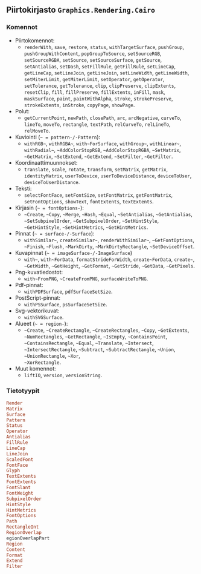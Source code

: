 ## Piirtokirjasto `Graphics.Rendering.Cairo`

### Komennot

- Piirtokomennot:
  - `renderWith`, 
`save`, 
`restore`, 
`status`, 
`withTargetSurface`, 
`pushGroup`, 
`pushGroupWithContent`, 
`popGroupToSource`, 
`setSourceRGB`, 
`setSourceRGBA`, 
`setSource`, 
`setSourceSurface`, 
`getSource`, 
`setAntialias`, 
`setDash`, 
`setFillRule`, 
`getFillRule`, 
`setLineCap`, 
`getLineCap`, 
`setLineJoin`, 
`getLineJoin`, 
`setLineWidth`, 
`getLineWidth`, 
`setMiterLimit`, 
`getMiterLimit`, 
`setOperator`, 
`getOperator`, 
`setTolerance`, 
`getTolerance`, 
`clip`, 
`clipPreserve`, 
`clipExtents`, 
`resetClip`, 
`fill`, 
`fillPreserve`, 
`fillExtents`, 
`inFill`, 
`mask`, 
`maskSurface`, 
`paint`, 
`paintWithAlpha`, 
`stroke`, 
`strokePreserve`, 
`strokeExtents`, 
`inStroke`, 
`copyPage`, 
`showPage`. 
- Polut:
  - `getCurrentPoint`, 
`newPath`, 
`closePath`, 
`arc`, 
`arcNegative`, 
`curveTo`, 
`lineTo`, 
`moveTo`, 
`rectangle`, 
`textPath`, 
`relCurveTo`, 
`relLineTo`, 
`relMoveTo`.
- Kuviointi (`~ = pattern-/-Pattern`):
  - `withRGB~`, 
`withRGBA~`, 
`with~ForSurface`, 
`withGroup~`, 
`withLinear~`, 
`withRadial~`, 
`~AddColorStopRGB`, 
`~AddColorStopRGBA`, 
`~SetMatrix`, 
`~GetMatrix`, 
`~SetExtend`, 
`~GetExtend`, 
`~SetFilter`, 
`~GetFilter`.
- Koordinaattimuunnokset:
  - `translate`, 
`scale`, 
`rotate`, 
`transform`, 
`setMatrix`, 
`getMatrix`, 
`identityMatrix`, 
`userToDevice`, 
`userToDeviceDistance`, 
`deviceToUser`, 
`deviceToUserDistance`.
- Teksti:
  - `selectFontFace`, 
`setFontSize`, 
`setFontMatrix`, 
`getFontMatrix`, 
`setFontOptions`, 
`showText`, 
`fontExtents`, 
`textExtents`.
- Kirjasin (`~ = fontOptions-`):
  - `~Create`, 
`~Copy`, 
`~Merge`, 
`~Hash`, 
`~Equal`, 
`~SetAntialias`, 
`~GetAntialias`, 
`~SetSubpixelOrder`, 
`~GetSubpixelOrder`, 
`~SetHintStyle`, 
`~GetHintStyle`, 
`~SetHintMetrics`, 
`~GetHintMetrics`.
- Pinnat (`~ = surface-/-Surface`):
  - `withSimilar~`, 
`createSimilar~`, 
`renderWithSimilar~`, 
`~GetFontOptions`, 
`~Finish`, 
`~Flush`, 
`~MarkDirty`, 
`~MarkDirtyRectangle`, 
`~SetDeviceOffset`.
- Kuvapinnat (`~ = imageSurface-/-ImageSurface`)
  - `with~`, 
`with~ForData`, 
`formatStrideForWidth`, 
`create~ForData`, 
`create~`, 
`~GetWidth`, 
`~GetHeight`, 
`~GetFormat`, 
`~GetStride`, 
`~GetData`, 
`~GetPixels`.
- Png-kuvatiedostot:
  - `with~FromPNG`, 
`~CreateFromPNG`, 
`surfaceWriteToPNG`.
- Pdf-pinnat:
  - `withPDFSurface`, 
`pdfSurfaceSetSize`.
- PostScript-pinnat:
  - `withPSSurface`, `psSurfaceSetSize`.
- Svg-vektorikuvat:
  - `withSVGSurface`.
- Alueet (`~ = region-`):
  - `~Create`, 
`~CreateRectangle`, 
`~CreateRectangles`, 
`~Copy`, 
`~GetExtents`, 
`~NumRectangles`, 
`~GetRectangle`, 
`~IsEmpty`, 
`~ContainsPoint`, 
`~ContainsRectangle`, 
`~Equal`, 
`~Translate`, 
`~Intersect`, 
`~IntersectRectangle`, 
`~Subtract`, 
`~SubtractRectangle`, 
`~Union`, 
`~UnionRectangle`, 
`~Xor`,  
`~XorRectangle`.
- Muut komennot:
  - `liftIO`, 
`version`, 
`versionString`. 

### Tietotyypit

```haskell
Render 
Matrix
Surface
Pattern
Status
Operator 
Antialias 
FillRule
LineCap
LineJoin
ScaledFont
FontFace
Glyph
TextExtents 
FontExtents 
FontSlant
FontWeight
SubpixelOrder 
HintStyle 
HintMetrics 
FontOptions
Path
RectangleInt 
RegionOverlap
egionOverlapPart
Region
Content
Format
Extend
Filter 
```

